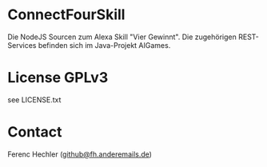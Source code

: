 # ConnectFourSkill
Die NodeJS Sourcen zum Alexa Skill "Vier Gewinnt". 
Die zugehörigen REST-Services befinden sich im Java-Projekt AIGames.

# License GPLv3
see LICENSE.txt

# Contact
Ferenc Hechler (github@fh.anderemails.de)
